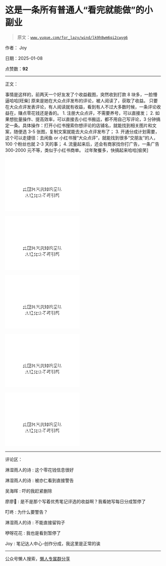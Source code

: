 # 这是一条所有普通人“看完就能做”的小副业

> 原文：[`www.yuque.com/for_lazy/wind/lk9h8wm6qi2cwyg6`](https://www.yuque.com/for_lazy/wind/lk9h8wm6qi2cwyg6)

作者： Joy

日期：2025-01-08

点赞数：**92**

* * *

正文：

事情是这样的，前两天一个好友发了个收益截图，突然收到打款 8 块多，一脸懵逼哈哈[旺柴] 原来是她在大众点评发布的评论，被人阅读了，获取了收益。
只要在大众点评发表评论，有人阅读就有收益，看到有人不过大多数时候，一条评论收益在，赚点零花钱还是香的。 1. 注册大众点评，不需要养号，可以直接发；
2. 如果想批量操作、提高效率，可以直接去小红书搬运，都不用自己写评论，3 分钟搞定一条。具体操作：打开小红书搜索你想评论的店铺名，就能找到相关图片和文案，随便选 3-5 张图，复制文案就能去大众点评发布了；
3. 开通分成计划需要，这个可以走捷径：去闲鱼 or 小红书搜“大众点评”，就能找到很多“交朋友”的人，100 个粉丝也就 2-3 天的事； 4. 流量起来后，还会有商家找你打广告，一条广告 300-2000 元不等，类似于小红书商单。 过年聚餐多，快搞起来哈哈[偷笑]

![](img/5597f4cc58995ab4bc2d61ac13882520.png "None")

![](img/00582951b44d35fda5ff09e91dee0c0b.png "None")

![](img/3b3c449df6e43851e383c85ff0826a58.png "None")

![](img/ebc0339a6b09a69c49697210608db935.png "None")

![](img/c168ebdc727ed86c4dea35594ec00e07.png "None")

* * *

评论区：

淋湿雨人的诗 : 这个零花钱信息很好

淋湿雨人的诗 : 被亦仁看到直接警告

吴海晖 : 吓的我赶紧删除

廖廖🌠 : 是不是那个写着优秀笔记评选的收益啊？我看她写每日分成暂停了

叮咚 : 为什么要警告？

淋湿雨人的诗 : 不能直接留钩子

咿呀花花 : 我也是看到暂停了

Joy : 笔记达人中心-创作分成，我这里是正常的诶

* * *

公众号懒人搜索，[懒人专属群分享](https://lazybook.fun/#/blog/group)